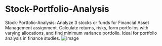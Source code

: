 # Stock-Portfolio-Analysis
Stock-Portfolio-Analysis: Analyze 3 stocks or funds for Financial Asset Management assignment. Calculate returns, risks, form portfolios with varying allocations, and find minimum variance portfolio. Ideal for portfolio analysis in finance studies.
![image](https://github.com/tinsertic99/Stock-Portfolio-Analysis/assets/62834451/605125e3-28d6-4333-aa68-dd3f56c436b0)
